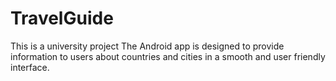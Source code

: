 # TravelGuide
This is a university project
The Android app is designed to provide information to users about countries and cities in a smooth and user friendly interface.
